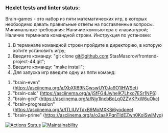 ### Hexlet tests and linter status:
Brain-games - это набор из пяти математических игр, в которых необходимо давать правильные ответы на поставленные вопросы. 
Минимальные требования: Наличие компьютера с клавиатурой; Наличие терминала командной строки.
Инструкция по установке: 
1. В терминале командной строки пройдите в директорию, в которую хотите установить игру;
2. Введите команду: "git clone git@github.com:StasMasorov/frontend-project-44.git";
3. Введите команду: "make install";
4. Для запуска игр введите одну из пяти команд: 
  1) "brain-even" (https://asciinema.org/a/XbXR89NGwswUY0Ja9O1lHWSet)
  2) "brain-calc" (https://asciinema.org/a/jSfFG4JwhelK7Lhxo7ESr1NP6)
  3) "brain-gcd" (https://asciinema.org/a/Njy1lncbBqLq0ZZVKPxW6uOkc)
  4) "brain-progression" (https://asciinema.org/a/lTLIUVTdxB9MoMXKSi6yodoee)
  5) "brain-prime" (https://asciinema.org/a/o2aaXPqnTIdEZwn0KoISwlMyq)

[![Actions Status](https://github.com/StasMasorov/frontend-project-44/workflows/hexlet-check/badge.svg)](https://github.com/StasMasorov/frontend-project-44/actions)
[![Maintainability](https://api.codeclimate.com/v1/badges/9ccf0cca5220e67de82c/maintainability)](https://codeclimate.com/github/StasMasorov/frontend-project-44/maintainability)